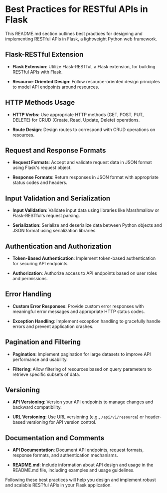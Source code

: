 # Best Practices for RESTful APIs in Flask

This README.md section outlines best practices for designing and implementing RESTful APIs in Flask, a lightweight Python web framework.

## Flask-RESTful Extension

- **Flask Extension**: Utilize Flask-RESTful, a Flask extension, for building RESTful APIs with Flask.
  
- **Resource-Oriented Design**: Follow resource-oriented design principles to model API endpoints around resources.

## HTTP Methods Usage

- **HTTP Verbs**: Use appropriate HTTP methods (GET, POST, PUT, DELETE) for CRUD (Create, Read, Update, Delete) operations.
  
- **Route Design**: Design routes to correspond with CRUD operations on resources.

## Request and Response Formats

- **Request Formats**: Accept and validate request data in JSON format using Flask's request object.
  
- **Response Formats**: Return responses in JSON format with appropriate status codes and headers.

## Input Validation and Serialization

- **Input Validation**: Validate input data using libraries like Marshmallow or Flask-RESTful's request parsing.
  
- **Serialization**: Serialize and deserialize data between Python objects and JSON format using serialization libraries.

## Authentication and Authorization

- **Token-Based Authentication**: Implement token-based authentication for securing API endpoints.
  
- **Authorization**: Authorize access to API endpoints based on user roles and permissions.

## Error Handling

- **Custom Error Responses**: Provide custom error responses with meaningful error messages and appropriate HTTP status codes.
  
- **Exception Handling**: Implement exception handling to gracefully handle errors and prevent application crashes.

## Pagination and Filtering

- **Pagination**: Implement pagination for large datasets to improve API performance and usability.
  
- **Filtering**: Allow filtering of resources based on query parameters to retrieve specific subsets of data.

## Versioning

- **API Versioning**: Version your API endpoints to manage changes and backward compatibility.
  
- **URL Versioning**: Use URL versioning (e.g., `/api/v1/resource`) or header-based versioning for API version control.

## Documentation and Comments

- **API Documentation**: Document API endpoints, request formats, response formats, and authentication mechanisms.
  
- **README.md**: Include information about API design and usage in the README.md file, including examples and usage guidelines.

Following these best practices will help you design and implement robust and scalable RESTful APIs in your Flask application.
